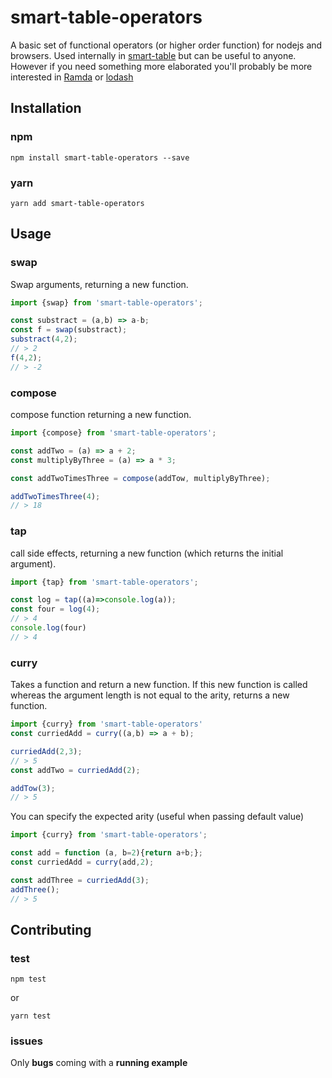 # smart-table-operators

A basic set of functional operators (or higher order function) for nodejs and browsers. Used internally in [smart-table]('https://github.com/smart-table/smart-table-core') but can be useful to anyone. However if you need something more elaborated you'll probably be more interested in
[Ramda]() or [lodash]()

## Installation

### npm

``npm install smart-table-operators --save``

### yarn

``yarn add smart-table-operators``

## Usage

### swap

Swap arguments, returning a new function.

```Javascript
import {swap} from 'smart-table-operators';

const substract = (a,b) => a-b;
const f = swap(substract);
substract(4,2);
// > 2
f(4,2);
// > -2
```

### compose

compose function returning a new function.

```Javascript
import {compose} from 'smart-table-operators';

const addTwo = (a) => a + 2;
const multiplyByThree = (a) => a * 3;

const addTwoTimesThree = compose(addTow, multiplyByThree);

addTwoTimesThree(4);
// > 18
```

### tap

call side effects, returning a new function (which returns the initial argument).

```Javascript
import {tap} from 'smart-table-operators';

const log = tap((a)=>console.log(a));
const four = log(4);
// > 4
console.log(four)
// > 4
```

### curry

Takes a function and return a new function. If this new function is called whereas the argument length is not equal to the arity, returns a new function.

```Javascript
import {curry} from 'smart-table-operators'
const curriedAdd = curry((a,b) => a + b);

curriedAdd(2,3);
// > 5
const addTwo = curriedAdd(2);

addTow(3);
// > 5
```

You can specify the expected arity (useful when passing default value)

```Javascript
import {curry} from 'smart-table-operators';

const add = function (a, b=2){return a+b;};
const curriedAdd = curry(add,2);

const addThree = curriedAdd(3);
addThree();
// > 5
```

## Contributing

### test

``npm test``

or

``yarn test``

### issues

Only **bugs** coming with a **running example**
